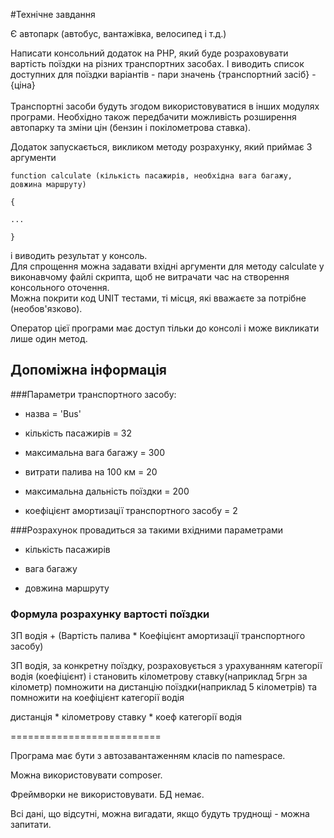 #Технічне завдання

Є автопарк (автобус, вантажівка, велосипед і т.д.)

Написати консольний додаток на PHP, який буде розраховувати вартість поїздки на різних транспортних засобах. І виводить список доступних для поїздки варіантів - пари значень {транспортний засіб} - {ціна}  
<br/>Транспортні засоби будуть згодом використовуватися в інших модулях програми. Необхідно також передбачити можливість розширення автопарку та зміни цін (бензин і покілометрова ставка).

Додаток запускається, викликом методу розрахунку, який приймає 3 аргументи
```
function calculate (кількість пасажирів, необхідна вага багажу, довжина маршруту)

{

...

}
```
і виводить результат у консоль.  
Для спрощення можна задавати вхідні аргументи для методу calculate у виконавчому файлі скрипта, щоб не витрачати час на створення консольного оточення.  
Можна покрити код UNIT тестами, ті місця, які вважаєте за потрібне (необов'язково).

Оператор цієї програми має доступ тільки до консолі і може викликати лише один метод.

## Допоміжна інформація  

###Параметри транспортного засобу:

- назва = 'Bus'

- кількість пасажирів = 32

- максимальна вага багажу = 300

- витрати палива на 100 км = 20

- максимальна дальність поїздки = 200

- коефіцієнт амортизації транспортного засобу = 2

###Розрахунок провадиться за такими вхідними параметрами

- кількість пасажирів

- вага багажу

- довжина маршруту

### Формула розрахунку вартості поїздки

ЗП водія + (Вартість палива \* Коефіцієнт амортизації транспортного засобу)

ЗП водія, за конкретну поїздку, розраховується з урахуванням категорії водія (коефіцієнт) і становить кілометрову ставку(наприклад 5грн за кілометр) помножити на дистанцію поїздки(наприклад 5 кілометрів) та помножити на коефіцієнт категорії водія

дистанція \* кілометрову ставку \* коеф категорії водія

\==========================

Програма має бути з автозавантаженням класів по namespace.

Можна використовувати composer.

Фреймворки не використовувати. БД немає.

Всі дані, що відсутні, можна вигадати, якщо будуть труднощі - можна запитати.
